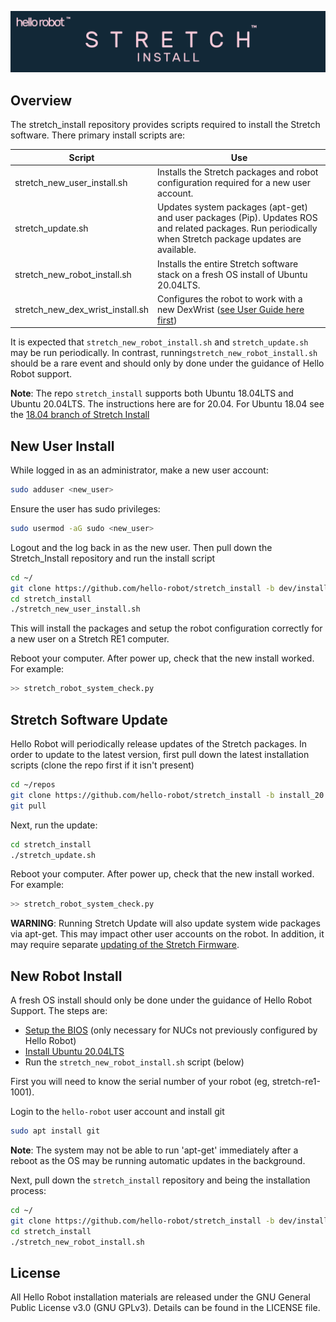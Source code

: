 ![](./images/banner.png)

## Overview

The stretch_install repository provides scripts required to install the Stretch software. There primary install scripts are:

| Script                           | Use                                                          |
| -------------------------------- | ------------------------------------------------------------ |
| stretch_new_user_install.sh      | Installs the Stretch packages and robot configuration required for a new user account. |
| stretch_update.sh                | Updates system packages (apt-get) and user packages (Pip). Updates ROS and related packages.  Run periodically when Stretch package updates are available. |
| stretch_new_robot_install.sh     | Installs the entire Stretch software stack on a fresh OS install of Ubuntu 20.04LTS. |
| stretch_new_dex_wrist_install.sh | Configures the robot to work with a new DexWrist ([see User Guide here first](https://docs.hello-robot.com/dex_wrist_user_guide/)) |

It is expected that `stretch_new_robot_install.sh` and `stretch_update.sh` may be run periodically. In contrast, running`stretch_new_robot_install.sh` should be a rare event and should only by done under the guidance of Hello Robot support.

**Note**: The repo `stretch_install` supports both Ubuntu 18.04LTS and Ubuntu 20.04LTS. The instructions here are for 20.04. For Ubuntu 18.04 see the [18.04 branch of Stretch Install](https://github.com/hello-robot/stretch_install/tree/install_18.04)

## New User Install

While logged in as an administrator, make a new user account:
```bash
sudo adduser <new_user>
```

Ensure the user has sudo privileges:

```bash
sudo usermod -aG sudo <new_user>
```

Logout and the log back in as the new user. Then pull down the Stretch_Install repository and run the install script

```bash
cd ~/
git clone https://github.com/hello-robot/stretch_install -b dev/install_20.04_RE1.5
cd stretch_install
./stretch_new_user_install.sh
```

This will install the packages and setup the robot configuration correctly for a new user on a Stretch RE1 computer.

Reboot your computer. After power up, check that the new install worked. For example:
```bash
>> stretch_robot_system_check.py
```

## Stretch Software Update

Hello Robot will periodically release updates of the Stretch packages. In order to update to the latest version, first pull down the latest installation scripts (clone the repo first if it isn't present)

```bash
cd ~/repos
git clone https://github.com/hello-robot/stretch_install -b install_20.04
git pull
```

Next, run the update:

```bash
cd stretch_install
./stretch_update.sh
```

Reboot your computer. After power up, check that the new install worked. For example:

```bash
>> stretch_robot_system_check.py
```

**WARNING**: Running Stretch Update will also update system wide packages via apt-get. This may impact other user accounts on the robot. In addition, it may require separate [updating of the Stretch Firmware](https://github.com/hello-robot/stretch_firmware/blob/master/tutorials/docs/updating_firmware.md).

## New Robot Install 

A fresh OS install should only be done under the guidance of Hello Robot Support. The steps are:

* [Setup the BIOS]()  (only necessary for NUCs not previously configured by Hello Robot)
* [Install  Ubuntu 20.04LTS]()
* Run the `stretch_new_robot_install.sh` script (below)

First you will need to know the serial number of your robot (eg, stretch-re1-1001). 

Login to the `hello-robot` user account and install git

```bash
sudo apt install git
```

**Note**: The system may not be able to run 'apt-get' immediately after a reboot as the OS may be running automatic updates in the background.

Next, pull down the `stretch_install` repository and being the installation process:

```bash
cd ~/
git clone https://github.com/hello-robot/stretch_install -b dev/install_20.04_RE1.5
cd stretch_install
./stretch_new_robot_install.sh
```


## License

All Hello Robot installation materials are released under the GNU General Public License v3.0 (GNU GPLv3). Details can be found in the LICENSE file.

